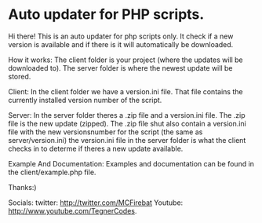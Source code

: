 Auto updater for PHP scripts.
====================

Hi there!
This is an auto updater for php scripts only.
It check if a new version is available and if there is it will automatically be downloaded.

How it works:
The client folder is your project (where the updates will be downloaded to).
The server folder is where the newest update will be stored.

Client:
In the client folder we have a version.ini file. That file contains the currently installed version number of the script.

Server:
In the server folder theres a .zip file and a version.ini file.
The .zip file is the new update (zipped).
The .zip file shut also contain a version.ini file with the new versionsnumber for the script (the same as server/version.ini)
the version.ini file in the server folder is what the client checks in to determe if theres a new update available.


Example And Documentation:
  Examples and documentation can be found in the client/example.php file.


Thanks:)

Socials:
twitter: http://twitter.com/MCFirebat
Youtube: http://www.youtube.com/TegnerCodes.